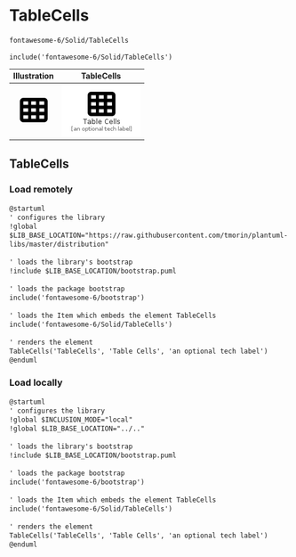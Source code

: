 # TableCells


```text
fontawesome-6/Solid/TableCells
```

```text
include('fontawesome-6/Solid/TableCells')
```



| Illustration | TableCells |
| :---: | :---: |
| ![illustration for Illustration](../../fontawesome-6/Solid/TableCells.png) | ![illustration for TableCells](../../fontawesome-6/Solid/TableCells.Local.png) |




## TableCells

### Load remotely
```plantuml
@startuml
' configures the library
!global $LIB_BASE_LOCATION="https://raw.githubusercontent.com/tmorin/plantuml-libs/master/distribution"

' loads the library's bootstrap
!include $LIB_BASE_LOCATION/bootstrap.puml

' loads the package bootstrap
include('fontawesome-6/bootstrap')

' loads the Item which embeds the element TableCells
include('fontawesome-6/Solid/TableCells')

' renders the element
TableCells('TableCells', 'Table Cells', 'an optional tech label')
@enduml
```

### Load locally
```plantuml
@startuml
' configures the library
!global $INCLUSION_MODE="local"
!global $LIB_BASE_LOCATION="../.."

' loads the library's bootstrap
!include $LIB_BASE_LOCATION/bootstrap.puml

' loads the package bootstrap
include('fontawesome-6/bootstrap')

' loads the Item which embeds the element TableCells
include('fontawesome-6/Solid/TableCells')

' renders the element
TableCells('TableCells', 'Table Cells', 'an optional tech label')
@enduml
```

